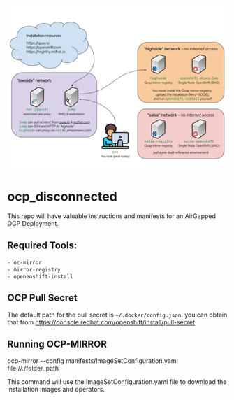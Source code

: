 
![image description](screenshot.svg)

# ocp_disconnected

This repo will have valuable instructions and manifests for an AirGapped OCP Deployment.

## Required Tools:
    - oc-mirror
    - mirror-registry
    - openenshift-install

## OCP Pull Secret
The default path for the pull secret is `~/.docker/config.json`. you can obtain that from https://console.redhat.com/openshift/install/pull-secret

## Running OCP-MIRROR
ocp-mirror --config manifests/ImageSetConfiguration.yaml file://./folder_path

This command will use the ImageSetConfiguration.yaml file to download the installation images and operators.


